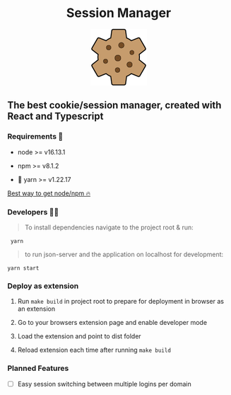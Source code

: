 <h1 align='center'>
  Session Manager
</h1>

<p align='center'>
  <img src='public/images/actual-cookie-cog-128.png'>
</p>

## The best cookie/session manager, created with React and Typescript

### Requirements 📜

- node >= v16.13.1

- npm >= v8.1.2

- 🧶 yarn >= v1.22.17

[Best way to get node/npm 🔥](https://github.com/nvm-sh/nvm#installing-and-updating)

### Developers 🧑‍💻

> To install dependencies navigate to the project root & run:

```console
 yarn
```

> to run json-server and the application on localhost for development:

```console
yarn start
```

### Deploy as extension

1. Run `make build` in project root to prepare for deployment in browser as an extension

2. Go to your browsers extension page and enable developer mode

3. Load the extension and point to dist folder

4. Reload extension each time after running `make build`

### Planned Features

- [ ] Easy session switching between multiple logins per domain
